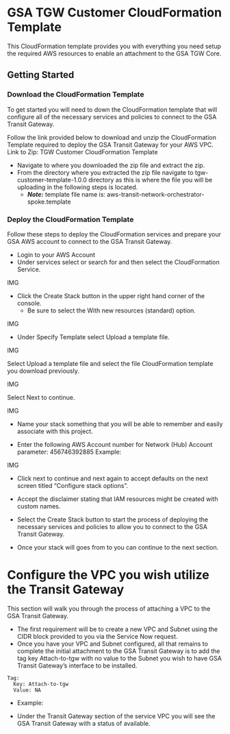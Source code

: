 # GSA TGW Customer CloudFormation Template

This CloudFormation template provides you with everything you need setup the required AWS resources to enable an attachment to the GSA TGW Core.





## Getting Started

### Download the CloudFormation Template

To get started you will need to down the CloudFormation template that will configure all of the necessary services and policies to connect to the GSA Transit Gateway.

Follow the link provided below to download and unzip the CloudFormation Template required to deploy the GSA Transit Gateway for your AWS VPC.
Link to Zip: TGW Customer CloudFormation Template

* Navigate to where you downloaded the zip file and extract the zip.
* From the directory where you extracted the zip file navigate to tgw-customer-template-1.0.0 directory as this is where the file you will be uploading in the following steps is located.
  * ***Note:*** template file name is: aws-transit-network-orchestrator-spoke.template

### Deploy the CloudFormation Template

Follow these steps to deploy the CloudFormation services and prepare your GSA AWS account to connect to the GSA Transit Gateway.

* Login to your AWS Account
* Under services select or search for and then select the CloudFormation Service.

IMG

* Click the Create Stack button in the upper right hand corner of the console.
  * Be sure to select the With new resources (standard) option.

IMG

* Under Specify Template select Upload a template file.

IMG

Select Upload a template file and select the file CloudFormation template you download previously.

IMG

Select Next to continue.

IMG

* Name your stack something that you will be able to remember and easily associate with this project.

* Enter the following AWS Account number for Network (Hub) Account parameter:
456746392885
Example:

IMG

* Click next to continue and next again to accept defaults on the next screen titled  “Configure stack options”.

* Accept the disclaimer stating that IAM resources might be created with custom names.

* Select the Create Stack button to start the process of deploying the necessary services and policies to allow you to connect to the GSA Transit Gateway.

* Once your stack will goes from to you can continue to the next section.

# Configure the VPC you wish utilize the Transit Gateway

This section will walk you through the process of attaching a VPC to the GSA Transit Gateway.  

* The first requirement will be to create a new VPC and Subnet using the CIDR block provided to you via the Service Now request.
* Once you have your VPC and Subnet configured, all that remains to complete the initial attachment to the GSA Transit Gateway is to add the tag key Attach-to-tgw with no value to the Subnet you wish to have GSA Transit Gateway’s interface to be installed.  
```
Tag: 
  Key: Attach-to-tgw
  Value: NA
```
  * Example:

* Under the Transit Gateway section of the  service VPC you will see the GSA Transit Gateway with a status of available.

